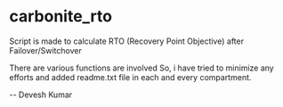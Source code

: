 # carbonite_rto
Script is made to calculate RTO (Recovery Point Objective) after Failover/Switchover

There are various functions are involved 
So, i have tried to minimize any efforts and added readme.txt file in each and every compartment. 

-- Devesh Kumar
